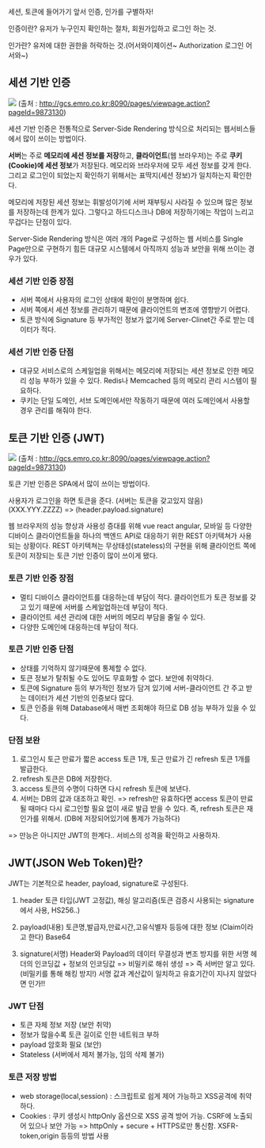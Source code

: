 세션, 토큰에 들어가기 앞서 인증, 인가를 구별하자!

인증이란?
유저가 누구인지 확인하는 절차, 회원가입하고 로그인 하는 것.

인가란?
유저에 대한 권한을 허락하는 것.(어서와이제이션~ Authorization 로그인 어서와~) 

## 세션 기반 인증

![](https://images.velog.io/images/jun7867/post/cc01ef5e-b17f-45f9-ad28-cd5abb637f43/image.png)
(출처 : http://gcs.emro.co.kr:8090/pages/viewpage.action?pageId=9873130)

세션 기반 인증은 전통적으로 Server-Side Rendering 방식으로 처리되는 웹서비스들에서 많이 쓰이는 방법이다. 

**서버**는 주로 **메모리에 세션 정보를 저장**하고, **클라이언트**(웹 브라우저)는 주로 **쿠키(Cookie)에 세션 정보**가 저장된다. 메모리와 브라우저에 모두 세션 정보를 갖게 한다. 그리고 로그인이 되었는지 확인하기 위해서는 표딱지(세션 정보)가 일치하는지 확인한다. 

메모리에 저장된 세션 정보는 휘발성이기에 서버 재부팅시 사라질 수 있으며 많은 정보를 저장하는데 한계가 있다. 그렇다고 하드디스크나 DB에 저장하기에는 작업이 느리고 무겁다는 단점이 있다.


Server-Side Rendering 방식은 여러 개의 Page로 구성하는 웹 서비스를 Single Page만으로 구현하기 힘든 대규모 시스템에서 아직까지 성능과 보안을 위해 쓰이는 경우가 있다.

### 세션 기반 인증 장점
- 서버 쪽에서 사용자의 로그인 상태에 확인이 분명하며 쉽다.
- 서버 쪽에서 세션 정보를 관리하기 때문에 클라이언트의 변조에 영향받기 어렵다. 
- 토큰 방식에 Signature 등 부가적인 정보가 없기에 Server-Clinet간 주로 받는 데이터가 적다. 

### 세션 기반 인증 단점
- 대규모 서비스로의 스케일업을 위해서는 메모리에 저장되는 세션 정보로 인한 메모리 성능 부하가 있을 수 있다. Redis나 Memcached 등의 메모리 관리 시스템이 필요하다. 
- 쿠키는 단일 도메인, 서브 도메인에서만 작동하기 때문에 여러 도메인에서 사용할 경우 관리를 해줘야 한다.




## 토큰 기반 인증 (JWT)
![](https://images.velog.io/images/jun7867/post/80a5ab68-8c14-4c4a-9031-af3385704bf7/image.png)
(출처 : http://gcs.emro.co.kr:8090/pages/viewpage.action?pageId=9873130)

토큰 기반 인증은 SPA에서 많이 쓰이는 방법이다.

사용자가 로그인을 하면 토큰을 준다. (서버는 토큰을 갖고있지 않음) 
(XXX.YYY.ZZZZ) => (header.payload.signature)



웹 브라우저의 성능 향상과 사용성 증대를 위해 vue react angular, 모바일 등 다양한 디바이스 클라이언트들을 하나의 백엔드 API로 대응하기 위한 REST 아키텍쳐가 사용되는 상황이다. REST 아키텍쳐는 무상태성(stateless)의 구현을 위해 클라이언트 쪽에 토큰이 저장되는 토큰 기반 인증이 많이 쓰이게 됐다. 

### 토큰 기반 인증 장점
- 멀티 디바이스 클라이언트를 대응하는데 부담이 적다. 클라이언트가 토큰 정보를 갖고 있기 때문에 서버를 스케일업하는데 부담이 적다.
- 클라이언트 세션 관리에 대한 서버의 메모리 부담을 줄일 수 있다.
- 다양한 도메인에 대응하는데 부담이 적다.

### 토큰 기반 인증 단점
- 상태를 기억하지 않기때문에 통제할 수 없다.
- 토큰 정보가 탈취될 수도 있어도 무효화할 수 없다. 보안에 취약하다.
- 토큰에 Signature 등의 부가적인 정보가 담겨 있기에 서버-클라이언트 간 주고 받는 데이터가 세션 기반의 인증보다 많다.
- 토큰 인증을 위해 Database에서 매번 조회해야 하므로 DB 성능 부하가 있을 수 있다. 


### 단점 보완
1. 로그인시 토근 만료가 짧은 access 토큰 1개, 토근 만료가 긴 refresh 토큰 1개를 발급한다. 
2. refresh 토큰은 DB에 저장한다.
3. access 토큰의 수명이 다하면 다시 refresh 토큰에 보낸다.
4. 서버는 DB의 값과 대조하고 확인. 
=> refresh만 유효하다면 access 토큰이 만료될 때마다 다시 로그인할 필요 없이 새로 발급 받을 수 있다. 
즉, refresh 토큰은 재인가를 위해서. (DB에 저장되어있기에 통제가 가능하다) 

=> 만능은 아니지만 JWT의 한계다.. 서비스의 성격을 확인하고 사용하자.

## JWT(JSON Web Token)란?
JWT는 기본적으로 header, payload, signature로 구성된다. 

1) header
토큰 타입(JWT 고정값), 해싱 알고리즘(토큰 검증시 사용되는 signature에서 사용, HS256..)

2) payload(내용)
토큰명,발급자,만료시간,고유식별자 등등에 대한 정보 (Claim이라고 한다)
Base64

3) signature(서명)
Header와 Payload의 데이터 무결성과 변조 방지를 위한 서명
헤더의 인코딩값 + 정보의 인코딩값 => 비밀키로 해쉬 생성
=> 즉 서버만 알고 있다. (비밀키를 통해 해킹 방지!) 
서명 값과 계산값이 일치하고 유효기간이 지나지 않았다면 인가!!

### JWT 단점
- 토큰 자체 정보 저장 (보안 취약)
- 정보가 많을수록 토큰 길이로 인한 네트워크 부하
- payload 암호화 필요 (보안)
- Stateless (서버에서 제저 불가능, 임의 삭제 불가)

### 토큰 저장 방법
- web storage(local,session) : 스크립트로 쉽게 제어 가능하고 XSS공격에 취약하다.
- Cookies : 쿠키 생성시 httpOnly	옵션으로 XSS 공격 방어 가능. CSRF에 노출되어 있으나 보안 가능
=> httpOnly + secure + HTTPS로만 통신함. XSFR-token,origin 등등의 방법 사용
